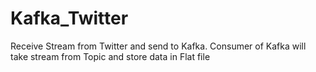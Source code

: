 # Kafka_Twitter
Receive Stream from Twitter and send to Kafka. Consumer of Kafka will take stream from Topic and store data in Flat file
